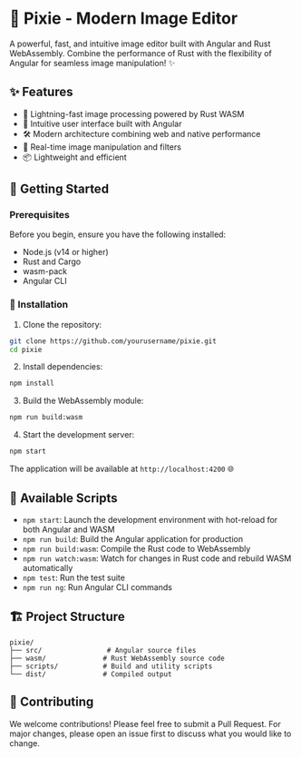 # 🎨 Pixie - Modern Image Editor

A powerful, fast, and intuitive image editor built with Angular and Rust WebAssembly. Combine the performance of Rust with the flexibility of Angular for seamless image manipulation! ✨

## ✨ Features

- 🚀 Lightning-fast image processing powered by Rust WASM
- 🎯 Intuitive user interface built with Angular
- 🛠️ Modern architecture combining web and native performance
- 🎹 Real-time image manipulation and filters
- 📦 Lightweight and efficient

## 🚀 Getting Started

### Prerequisites

Before you begin, ensure you have the following installed:
- Node.js (v14 or higher)
- Rust and Cargo
- wasm-pack
- Angular CLI

### 🔧 Installation

1. Clone the repository:
```bash
git clone https://github.com/yourusername/pixie.git
cd pixie
```

2. Install dependencies:
```bash
npm install
```

3. Build the WebAssembly module:
```bash
npm run build:wasm
```

4. Start the development server:
```bash
npm start
```

The application will be available at `http://localhost:4200` 🌐

## 📜 Available Scripts

- `npm start`: Launch the development environment with hot-reload for both Angular and WASM
- `npm run build`: Build the Angular application for production
- `npm run build:wasm`: Compile the Rust code to WebAssembly
- `npm run watch:wasm`: Watch for changes in Rust code and rebuild WASM automatically
- `npm test`: Run the test suite
- `npm run ng`: Run Angular CLI commands

## 🏗️ Project Structure

```
pixie/
├── src/                # Angular source files
├── wasm/              # Rust WebAssembly source code
├── scripts/           # Build and utility scripts
└── dist/              # Compiled output
```

## 🤝 Contributing

We welcome contributions! Please feel free to submit a Pull Request. For major changes, please open an issue first to discuss what you would like to change.

